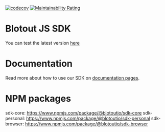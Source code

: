 [![codecov](https://codecov.io/gh/blotoutio/sdk-js/branch/main/graph/badge.svg?token=G7IOCHKWEP)](https://codecov.io/gh/blotoutio/sdk-js)
[![Maintainability Rating](https://sonarcloud.io/api/project_badges/measure?project=blotoutio_sdk-js&metric=sqale_rating)](https://sonarcloud.io/dashboard?id=blotoutio_sdk-js)

# Blotout JS SDK

You can test the latest version [here](https://jsdemo.blotout.io)


# Documentation

Read more about how to use our SDK on [documentation pages](https://docs-js.blotout.io).


# NPM packages

sdk-core: https://www.npmjs.com/package/@blotoutio/sdk-core
sdk-personal: https://www.npmjs.com/package/@blotoutio/sdk-personal
sdk-browser: https://www.npmjs.com/package/@blotoutio/sdk-browser

